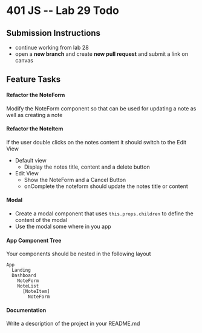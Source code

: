 401 JS --  Lab 29 Todo
===

## Submission Instructions
  * continue working from lab 28
  * open a **new branch** and create **new pull request** and submit a link on canvas
  
## Feature Tasks 
#### Refactor the NoteForm 
Modify the NoteForm component so that can be used for updating a note as well as creating a note 

#### Refactor the NoteItem 
If the user double clicks on the notes content it should switch to the Edit View  
* Default view  
  * Display the notes title, content and a delete button
* Edit View 
  * Show the NoteForm and a Cancel Button
  * onComplete the noteform should update the notes title or content

#### Modal 
* Create a modal component that uses `this.props.children` to define the content of the modal
* Use the modal some where in you app

#### App Component Tree
Your components should be nested in the following layout  
``` 
App
  Landing
  Dashboard
    NoteForm
    NoteList
      [NoteItem]
        NoteForm
```


####  Documentation  
Write a description of the project in your README.md
